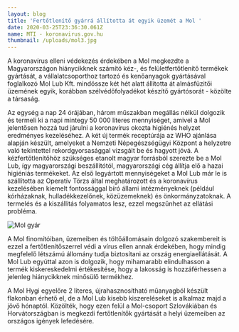 ```yaml
---
layout: blog
title: 'Fertőtlenítő gyárrá állította át egyik üzemét a Mol '
date: 2020-03-25T23:36:30.061Z
name: MTI - koronavirus.gov.hu
thumbnail: /uploads/mol3.jpg
---
```

A koronavírus elleni védekezés érdekében a Mol megkezdte a Magyarországon hiánycikknek számító kéz-, és felületfertőtlenítő termékek gyártását, a vállalatcsoporthoz tartozó és kenőanyagok gyártásával foglalkozó Mol Lub Kft. mindössze két hét alatt állította át almásfüzitői üzemének egyik, korábban szélvédőfolyadékot készítő gyártósorát - közölte a társaság.

Az egység a nap 24 órájában, három műszakban megállás nélkül dolgozik és termeli ki a napi mintegy 50 000 literes mennyiséget, amivel a Mol jelentősen hozzá tud járulni a koronavírus okozta higiénés helyzet eredményes kezeléséhez. A két új termék receptúrája az WHO ajánlása alapján készült, amelyeket a Nemzeti Népegészségügyi Központ a helyzetre való tekintettel rekordgyorsasággal vizsgált be és hagyott jóvá. A kézfertőtlenítőhöz szükséges etanolt magyar forrásból szerezte be a Mol Lub, így magyarországi beszállítótól, magyarországi cég állítja elő a hazai higiéniás termékeket. Az első legyártott mennyiségeket a Mol Lub már le is szállította az Operatív Törzs által meghatározott és a koronavírus kezelésében kiemelt fontossággal bíró állami intézményeknek (például kórházaknak, hulladékkezelőnek, közüzemeknek) és önkormányzatoknak. A termelés és a kiszállítás folyamatos lesz, ezzel megszűnhet az ellátási probléma.

![Mol gyár](/uploads/mol.jpg)

A Mol finomítóiban, üzemeiben és töltőállomásain dolgozó szakembereit is ezzel a fertőtlenítőszerrel védi a vírus ellen annak érdekében, hogy mindig megfelelő létszámú állomány tudja biztosítani az ország energiaellátását. A Mol Lub egyúttal azon is dolgozik, hogy mihamarabb elindulhasson a termék kiskereskedelmi értékesítése, hogy a lakosság is hozzáférhessen a jelenleg hiánycikknek minősülő termékhez.

A Mol Hygi egyelőre 2 literes, újrahasznosítható műanyagból készült flakonban érhető el, de a Mol Lub kisebb kiszereléseket is alkalmaz majd a jövő hónaptól. Közölték, hogy ezen felül a Mol-csoport Szlovákiában és Horvátországban is megkezdi fertőtlenítők gyártását a helyi üzemeiben az országos igények lefedésére.